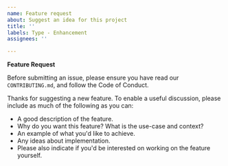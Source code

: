 ```yaml
---
name: Feature request
about: Suggest an idea for this project
title: ''
labels: Type - Enhancement
assignees: ''

---
```


**Feature Request**

Before submitting an issue, please ensure you have read our `CONTRIBUTING.md`, and
follow the Code of Conduct.

Thanks for suggesting a new feature. To enable a useful discussion, please include as
much of the following as you can:
* A good description of the feature.
* Why do you want this feature? What is the use-case and context?
* An example of what you'd like to achieve.
* Any ideas about implementation.
* Please also indicate if you'd be interested on working on the feature yourself.
